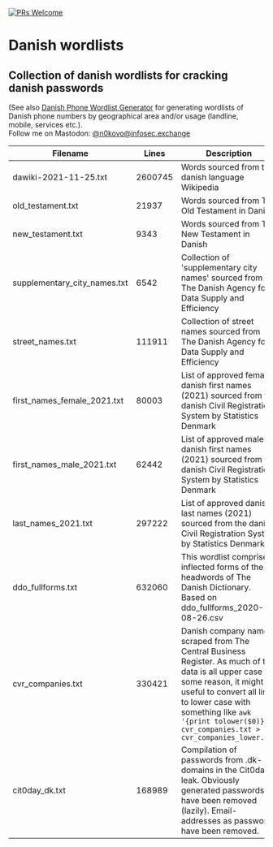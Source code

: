 [![PRs Welcome](https://img.shields.io/badge/PRs-welcome-brightgreen.svg?style=flat-square)](http://makeapullrequest.com)

# Danish wordlists
## Collection of danish wordlists for cracking danish passwords
(See also [Danish Phone Wordlist Generator](https://github.com/narkopolo/danish_phone_wordlist_generator) for generating wordlists of Danish phone numbers by geographical area and/or usage (landline, mobile, services etc.).<br>
Follow me on Mastodon: [@n0kovo@infosec.exchange](https://infosec.exchange/@n0kovo)

Filename  | Lines | Description | Source
------------- | ------------- | ------------- | -------------
dawiki-2021-11-25.txt  |  2600745  |  Words sourced from the danish language Wikipedia  | https://dumps.wikimedia.org/dawiki/20211120/
old_testament.txt   |  21937  |  Words sourced from The Old Testament in Danish  |  https://www.gutenberg.org/cache/epub/2143/pg2143.txt
new_testament.txt  |  9343  |  Words sourced from The New Testament in Danish  |  https://www.gutenberg.org/cache/epub/2143/pg2143.txt
supplementary_city_names.txt  |  6542  |  Collection of 'supplementary city names' sourced from The Danish Agency for Data Supply and Efficiency  |  https://api.dataforsyningen.dk/supplerendebynavne?format=csv
street_names.txt  |  111911  |  Collection of street names sourced from The Danish Agency for Data Supply and Efficiency  |  https://api.dataforsyningen.dk/vejstykker?format=csv
first_names_female_2021.txt  |  80003  |  List of approved female danish first names (2021) sourced from the danish Civil Registration System by Statistics Denmark |  https://www.dst.dk/da/Statistik/emner/borgere/navne
first_names_male_2021.txt  |  62442  |  List of approved male danish first names (2021) sourced from the danish Civil Registration System by Statistics Denmark |  https://www.dst.dk/da/Statistik/emner/borgere/navne
last_names_2021.txt  |  297222  |   List of approved danish last names (2021) sourced from the danish Civil Registration System by Statistics Denmark |  https://www.dst.dk/da/Statistik/emner/borgere/navne
ddo_fullforms.txt  |  632060  |  This wordlist comprises inflected forms of the headwords of The Danish Dictionary. Based on ddo_fullforms_2020-08-26.csv |  https://korpus.dsl.dk/resources/details/ddo-fullforms.html
cvr_companies.txt  |  330421  |  Danish company names scraped from The Central Business Register. As much of the data is all upper case for some reason, it might be useful to convert all lines to lower case with something like `awk '{print tolower($0)}' < cvr_companies.txt > cvr_companies_lower.txt` |  https://datacvr.virk.dk/data/
cit0day_dk.txt  |  168989  |  Compilation of passwords from .dk-domains in the Cit0day leak. Obviously generated passwords have been removed (lazily). Email-addresses as passwords have been removed.  |  List of sites in the leak: https://gist.github.com/gvolluz/dd0df2ba2400c4891f95d05de3dde1da
